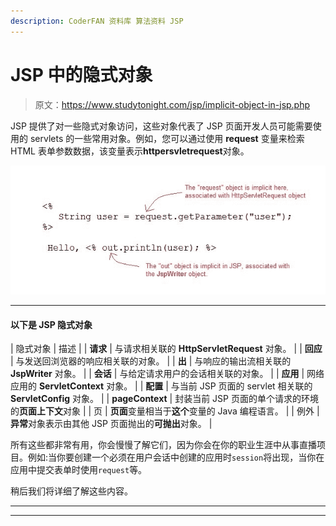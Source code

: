```yaml
---
description: CoderFAN 资料库 算法资料 JSP
---
```


# JSP 中的隐式对象

> 原文：<https://www.studytonight.com/jsp/implicit-object-in-jsp.php>

JSP 提供了对一些隐式对象访问，这些对象代表了 JSP 页面开发人员可能需要使用的 servlets 的一些常用对象。例如，您可以通过使用 **request** 变量来检索 HTML 表单参数数据，该变量表示**httpersvletrequest**对象。

![Jsp Implicit Object](img/7e0972e951316ab8047b1be2dd57871b.png)

* * *

#### 以下是 JSP 隐式对象

| 隐式对象 | 描述 |
| **请求** | 与请求相关联的 **HttpServletRequest** 对象。 |
| **回应** | 与发送回浏览器的响应相关联的对象。 |
| **出** | 与响应的输出流相关联的 **JspWriter** 对象。 |
| **会话** | 与给定请求用户的会话相关联的对象。 |
| **应用** | 网络应用的 **ServletContext** 对象。 |
| **配置** | 与当前 JSP 页面的 servlet 相关联的 **ServletConfig** 对象。 |
| **pageContext** | 封装当前 JSP 页面的单个请求的环境的**页面上下文**对象 |
| 页 | **页面**变量相当于**这个**变量的 Java 编程语言。 |
| 例外 | **异常**对象表示由其他 JSP 页面抛出的**可抛出**对象。 |

所有这些都非常有用，你会慢慢了解它们，因为你会在你的职业生涯中从事直播项目。例如:当你要创建一个必须在用户会话中创建的应用时`session`将出现，当你在应用中提交表单时使用`request`等。

稍后我们将详细了解这些内容。

* * *

* * *